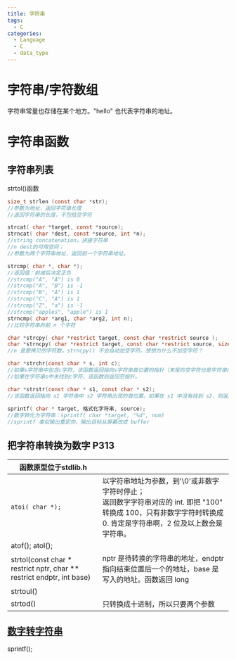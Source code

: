 ```yaml
---
title: 字符串
tags:
  - C
categories:
  - Language
  - C
  - data_type
---
```

# 字符串/字符数组
字符串常量也存储在某个地方。"hello" 也代表字符串的地址。

# 字符串函数

## 字符串列表

strtol()函数

```c
size_t strlen (const char *str);
//参数为地址，返回字符串长度
//返回字符串的长度，不包括空字符

strcat( char *target, const *source);
strncat( char *dest, const *source, int *n);
//string concatenation，拼接字符串
//n dest的可用空间；
//参数为两个字符串地址，返回前一个字符串地址。

strcmp( char *, char *);
//返回值：前减后决定正负
//strcmp("A", "A") is 0
//strcmp("A", "B") is -1
//strcmp("B", "A") is 1
//strcmp("C", "A") is 1
//strcmp("Z", "a") is -1
//strcmp("apples", "apple") is 1
strncmp( char *arg1, char *arg2, int n);
//比较字符串的前 n 个字符

char *strcpy( char *restrict target, const char *restrict source );
char *strncpy( char *restrict target, const char *restrict source, size_t count );
//n 是要拷贝的字符数，strncpy() 不会自动加空字符。想想为什么不加空字符？

char *strchr(const char * s, int c);
//如果s字符串中包含c字符，该函数返回指向s字符串首位置的指针（末尾的空字符也是字符串的一部分，所以在查找范围内）；
//如果在字符串s中未找到c字符，该函数则返回空指针。

char *strstr(const char * s1, const char * s2);
//该函数返回指向 s1 字符串中 s2 字符串出现的首位置。如果在 s1 中没有找到 s2，则返回空指针。
    
sprintf( char * target, 格式化字符串, source);
//数字转化为字符串：sprintf( char *target, "%d", num)
//sprintf 类似输出重定向，输出目标从屏幕改成 buffer
```

## 把字符串转换为数字 P313

| 函数原型位于stdlib.h                                         |                                                              |
| ------------------------------------------------------------ | ------------------------------------------------------------ |
| `atoi( char *);`                                             | 以字符串地址为参数，到'\\0'或非数字字符时停止；<br />返回数字字符串对应的 int. 即把 "100" 转换成 100，只有非数字字符时转换成0. 肯定是字符串啊，2 位及以上数会是字符串。 |
| atof(); atol();                                              |                                                              |
| strtol(const char * restrict nptr, char ** restrict endptr, int base) | nptr 是待转换的字符串的地址，endptr 指向结束位置后一个的地址，base 是写入的地址。函数返回 long |
| strtoul()                                                    |                                                              |
| strtod()                                                     | 只转换成十进制，所以只要两个参数                             |

## [数字转字符串](https://www.runoob.com/w3cnote/c-int2str.html)
sprintf();